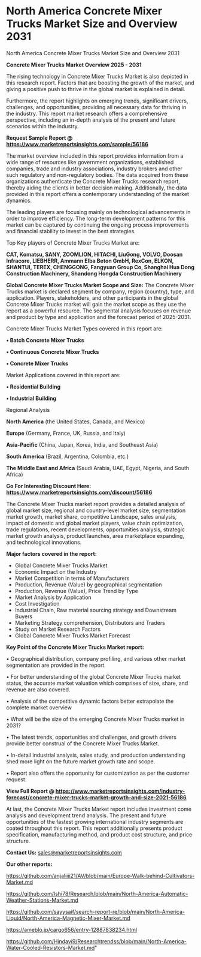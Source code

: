 # North America Concrete Mixer Trucks Market Size and Overview 2031
North America Concrete Mixer Trucks Market Size and Overview 2031

<Strong> Concrete Mixer Trucks Market Overview 2025 - 2031</strong>

The rising technology in Concrete Mixer Trucks Market is also depicted in this research report. Factors that are boosting the growth of the market, and giving a positive push to thrive in the global market is explained in detail.

Furthermore, the report highlights on emerging trends, significant drivers, challenges, and opportunities, providing all necessary data for thriving in the industry. This report market research offers a comprehensive perspective, including an in-depth analysis of the present and future scenarios within the industry.

<strong>Request Sample Report @ <a href=https://www.marketreportsinsights.com/sample/56186>https://www.marketreportsinsights.com/sample/56186</a></strong>

The market overview included in this report provides information from a wide range of resources like government organizations, established companies, trade and industry associations, industry brokers and other such regulatory and non-regulatory bodies. The data acquired from these organizations authenticate the Concrete Mixer Trucks research report, thereby aiding the clients in better decision making. Additionally, the data provided in this report offers a contemporary understanding of the market dynamics.

The leading players are focusing mainly on technological advancements in order to improve efficiency. The long-term development patterns for this market can be captured by continuing the ongoing process improvements and financial stability to invest in the best strategies.

Top Key players of Concrete Mixer Trucks Market are:

<strong>CAT, Komatsu, SANY, ZOOMLION, HITACHI, LiuGong, VOLVO, Doosan Infracore, LIEBHERR, Ammann Elba Beton GmbH, RexCon, ELKON, SHANTUI, TEREX, CHENGGONG, Fangyuan Group Co, Shanghai Hua Dong Construction Machinery, Shandong Hongda Construction Machinery</strong>

<strong><b>Global Concrete Mixer Trucks Market Scope and Size:</b></strong>
The Concrete Mixer Trucks market is declared segment by company, region (country), type, and application. Players, stakeholders, and other participants in the global Concrete Mixer Trucks market will gain the market scope as they use the report as a powerful resource. The segmental analysis focuses on revenue and product by type and application and the forecast period of 2025-2031.

Concrete Mixer Trucks Market Types covered in this report are:

<strong>• Batch Concrete Mixer Trucks

• Continuous Concrete Mixer Trucks

• Concrete Mixer Trucks</strong>

Market Applications covered in this report are:

<strong>• Residential Building

• Industrial Building</strong> 

Regional Analysis

<strong>North America</strong> (the United States, Canada, and Mexico)

<strong>Europe</strong> (Germany, France, UK, Russia, and Italy)

<strong>Asia-Pacific</strong> (China, Japan, Korea, India, and Southeast Asia)

<strong>South America</strong> (Brazil, Argentina, Colombia, etc.)

<strong>The Middle East and Africa</strong> (Saudi Arabia, UAE, Egypt, Nigeria, and South Africa)

<strong>Go For Interesting Discount Here: <a href=https://www.marketreportsinsights.com/discount/56186>https://www.marketreportsinsights.com/discount/56186</a></strong>

The Concrete Mixer Trucks market report provides a detailed analysis of global market size, regional and country-level market size, segmentation market growth, market share, competitive Landscape, sales analysis, impact of domestic and global market players, value chain optimization, trade regulations, recent developments, opportunities analysis, strategic market growth analysis, product launches, area marketplace expanding, and technological innovations.

<strong><b>Major factors covered in the report:</b></strong>
<ul>
  <li>Global Concrete Mixer Trucks Market </li>
  <li>Economic Impact on the Industry</li>
  <li>Market Competition in terms of Manufacturers</li>
  <li>Production, Revenue (Value) by geographical segmentation</li>
  <li>Production, Revenue (Value), Price Trend by Type</li>
  <li>Market Analysis by Application</li>
  <li>Cost Investigation</li>
  <li>Industrial Chain, Raw material sourcing strategy and Downstream Buyers</li>
  <li>Marketing Strategy comprehension, Distributors and Traders</li>
  <li>Study on Market Research Factors</li>
  <li>Global Concrete Mixer Trucks Market Forecast</li>
</ul>

<strong><b>Key Point of the Concrete Mixer Trucks Market report:</b></strong>

• Geographical distribution, company profiling, and various other market segmentation are provided in the report.

• For better understanding of the global Concrete Mixer Trucks market status, the accurate market valuation which comprises of size, share, and revenue are also covered.

• Analysis of the competitive dynamic factors better extrapolate the complete market overview

• What will be the size of the emerging Concrete Mixer Trucks market in 2031?

• The latest trends, opportunities and challenges, and growth drivers provide better construal of the Concrete Mixer Trucks Market.

• In-detail industrial analysis, sales study, and production understanding shed more light on the future market growth rate and scope.

• Report also offers the opportunity for customization as per the customer request.

<strong><b>View Full Report @ <a href=https://www.marketreportsinsights.com/industry-forecast/concrete-mixer-trucks-market-growth-and-size-2021-56186>https://www.marketreportsinsights.com/industry-forecast/concrete-mixer-trucks-market-growth-and-size-2021-56186</a></b></strong>


At last, the Concrete Mixer Trucks Market report includes investment come analysis and development trend analysis. The present and future opportunities of the fastest growing international industry segments are coated throughout this report. This report additionally presents product specification, manufacturing method, and product cost structure, and price structure.

<strong>Contact Us:</strong>
sales@marketreportsinsights.com

<strong>Our other reports:</strong>

<a href=https://github.com/anjaliiii21/AV/blob/main/Europe-Walk-behind-Cultivators-Market.md>https://github.com/anjaliiii21/AV/blob/main/Europe-Walk-behind-Cultivators-Market.md</a>

<a href=https://github.com/Ishi78/Research/blob/main/North-America-Automatic-Weather-Stations-Market.md>https://github.com/Ishi78/Research/blob/main/North-America-Automatic-Weather-Stations-Market.md</a>

<a href=https://github.com/sayysaif/search-report-re/blob/main/North-America-Liquid/North-America-Magnetic-Mixer-Market.md>https://github.com/sayysaif/search-report-re/blob/main/North-America-Liquid/North-America-Magnetic-Mixer-Market.md</a>

<a href=https://ameblo.jp/cargo656/entry-12887838234.html>https://ameblo.jp/cargo656/entry-12887838234.html</a>

<a href=https://github.com/Hindavi9/Researchtrendss/blob/main/North-America-Water-Cooled-Resistors-Market.md>https://github.com/Hindavi9/Researchtrendss/blob/main/North-America-Water-Cooled-Resistors-Market.md</a>"
